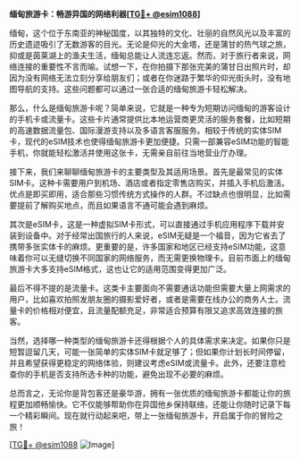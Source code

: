 **缅甸旅游卡：畅游异国的网络利器[[TG💪+ @esim1088](https://t.me/s/esim1088)]**

缅甸，这个位于东南亚的神秘国度，以其独特的文化、壮丽的自然风光以及丰富的历史遗迹吸引了无数游客的目光。无论是仰光的大金塔，还是蒲甘的热气球之旅，抑或是茵莱湖上的渔夫生活，缅甸总能让人流连忘返。然而，对于旅行者来说，网络连接的重要性不言而喻。试想一下，在你拍摄下那张完美的蒲甘日出照片时，却因为没有网络无法立刻分享给朋友们；或者在你迷路于繁华的仰光街头时，没有地图导航的支持。这些问题都可以通过一张合适的缅甸旅游卡轻松解决。

那么，什么是缅甸旅游卡呢？简单来说，它就是一种专为短期访问缅甸的游客设计的手机卡或流量卡。这些卡片通常提供比本地运营商更灵活的服务套餐，比如短期的高速数据流量包、国际漫游支持以及多语言客服服务。相较于传统的实体SIM卡，现代的eSIM技术也使得缅甸旅游卡更加便捷。只需一部兼容eSIM功能的智能手机，你就能轻松激活并使用这张卡，无需亲自前往当地营业厅办理。

接下来，我们来聊聊缅甸旅游卡的主要类型及其适用场景。首先是最常见的实体SIM卡。这种卡需要用户到机场、酒店或者指定零售店购买，并插入手机后激活。优点是即买即用，适合那些习惯传统方式操作的人群。不过缺点也很明显，比如需要提前了解购买地点，而且如果语言不通可能会遇到麻烦。

其次是eSIM卡，这是一种虚拟SIM卡形式，可以直接通过手机应用程序下载并安装到设备中。对于经常出国旅行的人来说，eSIM无疑是一个福音，因为它省去了携带多张实体卡的麻烦。更重要的是，许多国家和地区已经支持eSIM功能，这意味着你可以无缝切换不同国家的网络服务，而无需更换物理卡。目前市面上的缅甸旅游卡大多支持eSIM格式，这也让它的适用范围变得更加广泛。

最后不得不提的是流量卡。这类卡主要面向不需要通话功能但需要大量上网需求的用户，比如喜欢拍照发朋友圈的摄影爱好者，或者是需要在线办公的商务人士。流量卡的价格相对便宜，且流量配额充足，非常适合预算有限又追求高效连接的旅客。

当然，选择哪一种类型的缅甸旅游卡还得根据个人的具体需求来决定。如果你只是短暂逗留几天，可能一张简单的实体SIM卡就足够了；但如果你计划长时间停留，并且希望获得更稳定的网络体验，则建议考虑eSIM或流量卡。此外，还要注意检查你的手机是否支持所选卡种的功能，避免出现不必要的麻烦。

总而言之，无论你是背包客还是豪华游，拥有一张优质的缅甸旅游卡都能让你的旅程更加顺畅愉快。它不仅能够帮助你在异国他乡保持联络，还能让你随时记录下每一个精彩瞬间。现在就行动起来吧，带上一张缅甸旅游卡，开启属于你的冒险之旅！

[[TG💪+ @esim1088](https://t.me/s/esim1088) ![Image](https://i.postimg.cc/4NQfJmqS/Snipaste-2025-05-13-00-14-12.png)]